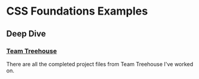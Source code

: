 # CSS Foundations Examples #
## Deep Dive ##
### [Team Treehouse](http://teamtreehouse.com/) ###

There are all the completed project files from Team Treehouse I've worked on.
